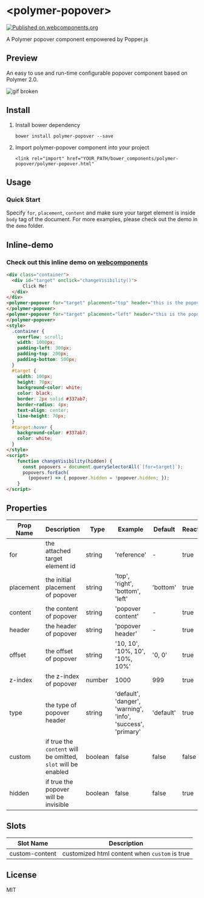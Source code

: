 # \<polymer-popover\>
[![Published on webcomponents.org](https://img.shields.io/badge/webcomponents.org-published-blue.svg)](https://www.webcomponents.org/element/yuanfux/polymer-popover)

A Polymer popover component empowered by Popper.js

## Preview
An easy to use and run-time configurable popover component based on Polymer 2.0.

![gif broken](https://drive.google.com/uc?id=119jxrSGKR4FqHORDuBFiri3W4qDIV1Nx "polymer-popover-demo")

## Install
1. Install bower dependency

   `bower install polymer-popover --save`

2. Import polymer-popover component into your project

   `<link rel="import" href="YOUR_PATH/bower_components/polymer-popover/polymer-popover.html"`

## Usage
### Quick Start
Specify `for`, `placement`, `content` and make sure your target element is inside `body` tag of the document. For more examples, please check out the demo in the `demo` folder.

## Inline-demo
### Check out this inline demo on [webcomponents](https://www.webcomponents.org/element/yuanfux/polymer-popover)
<!--
```
<custom-element-demo>
  <template>
    <link rel="import" href="polymer-popover.html">
    <next-code-block></next-code-block>
  </template>
</custom-element-demo>
```
-->
```html
<div class="container">
  <div id="target" onclick="changeVisibility()">
      Click Me!
  </div>
</div>
<polymer-popover for="target" placement="top" header="this is the popover header" content="This is the popover content" type="danger">
</polymer-popover>
<polymer-popover for="target" placement="left" header="this is the popover header" content="This is the popover content" type="primary">
</polymer-popover>
<style>
  .container {
    overflow: scroll;
    width: 1000px;
    padding-left: 300px;
    padding-top: 200px;
    padding-bottom: 500px;
  }
  #target {
    width: 100px;
    height: 70px;
    background-color: white; 
    color: black; 
    border: 2px solid #337ab7;
    border-radius: 4px;
    text-align: center;
    line-height: 70px;
  }
  #target:hover {
    background-color: #337ab7;
    color: white;
  }
</style>
<script>
    function changeVisibility(hidden) {
      const popovers = document.querySelectorAll(`[for=target]`);
      popovers.forEach(
        (popover) => { popover.hidden = !popover.hidden; });
    }
</script>
```

## Properties

Prop Name | Description | Type | Example | Default | Reactive
--- | --- | --- | --- | --- | ---
for | the attached target element id | string | 'reference' | - | true
placement | the initial placement of popover | string | 'top', 'right', 'bottom', 'left' | 'bottom' | true
content | the content of popover | string | 'popover content' | - | true
header | the header of popover | string | 'popover header' | - | true
offset | the offset of popover | string | '10, 10', '10%, 10', '10%, 10%' | '0, 0' | true
z-index | the z-index of popover | number | 1000 | 999 | true
type | the type of popover header | string | 'default', 'danger', 'warning', 'info', 'success', 'primary' | 'default' | true
custom | if true the `content` will be omitted, `slot` will be enabled | boolean | false | false | false
hidden | if true the popover will be invisible | boolean | false | false | true

## Slots

Slot Name | Description
--- | --- 
custom-content |  customized html content when `custom` is true  

## License
MIT
